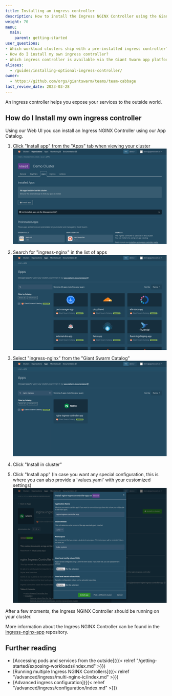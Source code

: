 ```yaml
---
title: Installing an ingress controller
description: How to install the Ingress NGINX Controller using the Giant Swarm web user interface.
weight: 70
menu:
  main:
    parent: getting-started
user_questions:
- Which workload clusters ship with a pre-installed ingress controller?
- How do I install my own ingress controller?
- Which ingress controller is available via the Giant Swarm app platform?
aliases:
  - /guides/installing-optional-ingress-controller/
owner:
  - https://github.com/orgs/giantswarm/teams/team-cabbage
last_review_date: 2023-03-28
---
```


An ingress controller helps you expose your services to the outside world.

## How do I Install my own ingress controller

Using our Web UI you can install an Ingress NGINX Controller using our App Catalog.

1. Click "Install app" from the "Apps" tab when viewing your cluster
  ![Cluster detail screen showing install app button](cluster-detail.png)

2. Search for "ingress-nginx" in the list of apps
  ![List of app catalogs including the Giant Swarm Catalog](app-list.png)

3. Select "ingress-nginx" from the "Giant Swarm Catalog"
  ![List of apps in the Giant Swarm Catalog](app-search-result.png)

4. Click "Install in cluster"

5. Click "Install app" (In case you want any special configuration, this is where you can also provide a 'values.yaml' with your customized settings)
  ![App installation modal](install-app-modal.png)

After a few moments, the Ingress NGINX Controller should be running on your cluster.

More information about the Ingress NGINX Controller can be found in the [ingress-nginx-app](https://github.com/giantswarm/ingress-nginx-app) repository.

## Further reading

- [Accessing pods and services from the outside]({{< relref "/getting-started/exposing-workloads/index.md" >}})
- [Running multiple Ingress NGINX Controllers]({{< relref "/advanced/ingress/multi-nginx-ic/index.md" >}})
- [Advanced ingress configuration]({{< relref "/advanced/ingress/configuration/index.md" >}})
